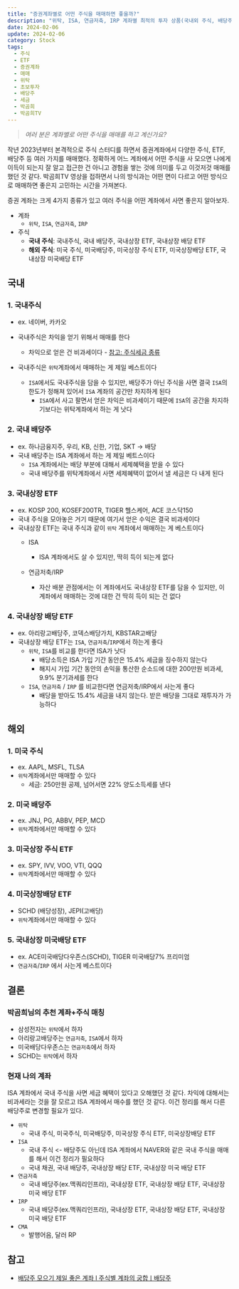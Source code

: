```yaml
---
title: "증권계좌별로 어떤 주식을 매매하면 좋을까?"
description: "위탁, ISA, 연금저축, IRP 계좌별 최적의 투자 상품(국내외 주식, 배당주, ETF)을 세금 혜택 관점에서 분석하고 각 계좌 유형에 맞는 효율적인 투자 전략을 제시합니다."
date: 2024-02-06
update: 2024-02-06
category: Stock
tags:
  - 주식
  - ETF
  - 증권계좌
  - 매매
  - 위탁
  - 초보투자
  - 배당주
  - 세금
  - 박곰희
  - 박곰희TV
---
```


> *여러 분은 계좌별로 어떤 주식을 매매를 하고 계신가요?*

작년 2023년부터 본격적으로 주식 스터디를 하면서 증권계좌에서 다양한 주식, ETF, 배당주 등 여러 가지를 매매했다. 정확하게 어느 계좌에서 어떤 주식을 사 모으면 나에게 이득이 되는지 잘 알고 접근한 건 아니고 경험을 쌓는 것에 의미를 두고 이것저것 매매를 했던 것 같다. 박곰희TV 영상을 접하면서 나의 방식과는 어떤 면이 다르고 어떤 방식으로 매매하면 좋은지 고민하는 시간을 가져본다.

증권 계좌는 크게 4가지 종류가 있고 여러 주식을 어떤 계좌에서 사면 좋은지 알아보자.

- 계좌
    - `위탁`, `ISA`, `연금저축`, `IRP`
- 주식
    - **국내 주식**: 국내주식, 국내 배당주, 국내상장 ETF, 국내상장 배당 ETF
    - **해외 주식**: 미국 주식, 미국배당주, 미국상장 주식 ETF, 미국상장배당 ETF, 국내상장 미국배당 ETF

## 국내

### 1. 국내주식

- ex. 네이버, 카카오
- 국내주식은 차익을 얻기 위해서 매매를 한다
    - 차익으로 얻은 건 비과세이다 - [참고: 주식세금 종류](https://stock.advenoh.pe.kr/%EC%A3%BC%EC%8B%9D-%EC%84%B8%EA%B8%88-%EC%A2%85%EB%A5%98/)

- 국내주식은 `위탁`계좌에서 매매하는 게 제일 베스트이다
    - `ISA`에서도 국내주식을 담을 수 있지만, 배당주가 아닌 주식을 사면 결국 `ISA`의 한도가 정해져 있어서 `ISA` 계좌의 공간만 차지하게 된다
        - `ISA`에서 사고 팔면서 얻은 차익은 비과세이기 때문에 `ISA`의 공간을 차지하기보다는 위탁계좌에서 하는 게 낫다

### 2. 국내 배당주

- ex. 하나금융지주, 우리, KB, 신한, 기업, SKT → 배당
- 국내 배당주는 ISA 계좌에서 하는 게 제일 베트스이다
    - `ISA` 계좌에서는 배당 부분에 대해서 세제혜택을 받을 수 있다
    - 국내 배당주를 위탁계좌에서 사면 세제혜택이 없어서 낼 세금은 다 내게 된다

### 3. 국내상장 ETF

- ex. KOSP 200, KOSEF200TR, TIGER 헬스케어, ACE 코스닥150
- 국내 주식을 모아놓은 거기 때문에 여기서 얻은 수익은 결국 비과세이다
- 국내상장 ETF는 국내 주식과 같이 `위탁` 계좌에서 매매하는 게 베스트이다
    - ISA
        - ISA 계좌에서도 살 수 있지만, 딱히 득이 되는게 없다

    - 연금저축/IRP
        - 자산 배분 관점에서는 이 계좌에서도 국내상장 ETF를 담을 수 있지만, 이 계좌에서 매매하는 것에 대한 건 딱히 득이 되는 건 없다


### 4. 국내상장 배당 ETF

- ex. 아리랑고배당주, 코덱스배당가치, KBSTAR고배당
- 국내상장 배당 ETF는 `ISA`, `연금저축`/`IRP`에서 하는게 좋다
    - `위탁`, `ISA`를 비교를 한다면 ISA가 낫다
        - 배당소득은 ISA 가입 기간 동안은 15.4% 세금을 징수하지 않는다
        - 해지시 가입 기간 동안의 손익을 통산한 순소드에 대한 200만원 비과세, 9.9% 분기과세를 한다
    - `ISA`, `연금저축` / `IRP` 를 비교한다면 연금저축/IRP에서 사는게 좋다
        - 배당을 받아도 15.4% 세금을 내지 않는다. 받은 배당을 그대로 재투자가 가능하다


## 해외

### 1. 미국 주식

- ex. AAPL, MSFL, TLSA
- `위탁`계좌에서만 매매할 수 있다
    - 세금: 250만원 공제, 넘어서면 22% 양도소득세를 낸다

### 2. 미국 배당주

- ex. JNJ, PG, ABBV, PEP, MCD
- `위탁`계좌에서만 매매할 수 있다

### 3. 미국상장 주식 ETF

- ex. SPY, IVV, VOO, VTI, QQQ
- `위탁`계좌에서만 매매할 수 있다

### 4. 미국상장배당 ETF

- SCHD (배당성장), JEPI(고배당)
- `위탁`계좌에서만 매매할 수 있다

### 5. 국내상장 미국배당 ETF

- ex. ACE미국배당다우존스(SCHD), TIGER 미국배당7% 프리미엄
- `연금저축`/`IRP` 에서 사는게 베스트이다

## 결론

### 박곰희님의 추천 계좌+주식 매칭

- 삼성전자는 `위탁`에서 하자
- 아리랑고배당주는 `연금저축`, `ISA`에서 하자
- 미국배당다우존스는 `연금저축`에서 하자
- SCHD는 `위탁`에서 하자

### 현재 나의 계좌

ISA 계좌에서 국내 주식을 사면 세금 혜택이 있다고 오해했던 것 같다. 차익에 대해서는 비과세라는 것을 잘 모르고 ISA 계좌에서 매수를 했던 것 같다. 이건 정리를 해서 다른 배당주로 변경할 필요가 있다.

- `위탁`
    - 국내 주식, 미국주식, 미국배당주, 미국상장 주식 ETF, 미국상장배당 ETF
- `ISA`
    - 국내 주식 <- 배당주도 아닌데 ISA 계좌에서 NAVER와 같은 국내 주식을 매매를 해서 이건 정리가 필요하다
    - 국내 채권, 국내 배당주, 국내상장 배당 ETF, 국내상장 미국 배당 ETF
- `연금저축`
    - 국내 배당주(ex.맥쿼리인프라), 국내상장 ETF, 국내상장 배당 ETF, 국내상장 미국 배당 ETF
- `IRP`
    - 국내 배당주(ex.맥쿼리인프라), 국내상장 ETF, 국내상장 배당 ETF, 국내상장 미국 배당 ETF
- `CMA`
    - 발행어음, 달러 RP

## 참고

- [배당주 모으기 제일 좋은 계좌 l 주식별 계좌의 궁합ㅣ배당주](https://www.youtube.com/watch?v=H8YTjNCIuLM)